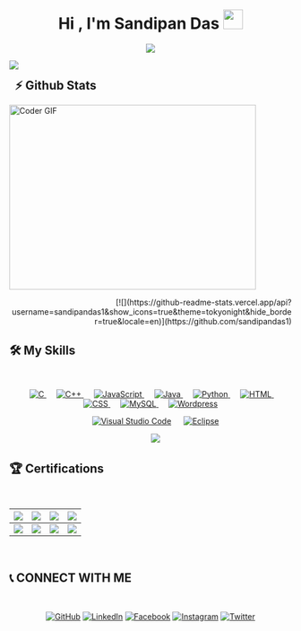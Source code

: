<h1 align="center">Hi , I'm Sandipan Das  <img src="https://media.giphy.com/media/hvRJCLFzcasrR4ia7z/giphy.gif" width="35"></h1>

<p align="center">
  <a href="https://github.com/DenverCoder1/readme-typing-svg"><img src="https://readme-typing-svg.herokuapp.com?lines=WEB%20DEVELOPER%20|%20SOFTWARE%20DEVELOPER%20;BLOGGER;Always%20learning%20new%20things&center=true&width=500&height=50"></a>
</p>

<!--
**sandipandas1/sandipandas1** is a ✨ _special_ ✨ repository because its `README.md` (this file) appears on your GitHub profile.

Here are some ideas to get you started:

- 🔭 I’m currently working on ...
- 🌱 I’m currently learning ...
- 👯 I’m looking to collaborate on ...
- 🤔 I’m looking for help with ...
- 💬 Ask me about ...
- 📫 How to reach me: ...
- 😄 Pronouns: ...
- ⚡ Fun fact: ...
-->

![](https://github.com/halfrost/halfrost/blob/master/icons/header_.png)

<div align="left">
<h2 align="left" style="margin: 5px 10px;">⚡ Github Stats</h2> 

<a href="#"><img src="https://media.giphy.com/media/SWoSkN6DxTszqIKEqv/giphy.gif" alt="Coder GIF" width="440" height="330"></a>
<p align="right">[![](https://github-readme-stats.vercel.app/api?username=sandipandas1&show_icons=true&theme=tokyonight&hide_border=true&locale=en)](https://github.com/sandipandas1)</p>
</div>
	
<h2> 🛠️ My Skills </h2>
<Br>
	
<p align="center"> 
  &emsp; 
  <a href="#" target="_blank"> 
    <img alt="C" src="https://img.shields.io/badge/C%20-%232370ED.svg?style=plastic&logo=c&logoColor=white">
  </a> 
  &emsp;
  <a href="#" target="_blank"> 
    <img alt="C++" src="https://img.shields.io/badge/C++%20-%2300599C.svg?style=plastic&logo=c%2B%2B&logoColor=white">
  </a> 
  &emsp;
  <a href="#" target="_blank"> 
     <img alt="JavaScript" src="https://img.shields.io/badge/JavaScript%20-%23F7DF1E.svg?style=plastic&logo=javascript&logoColor=black">
   </a>
  &emsp;
  <a href="#" target="_blank"> 
    <img alt="Java" src="https://img.shields.io/badge/Java-%23007396.svg?style=plastic&logo=java&logoColor=white">
  </a>
  &emsp;
   <a href="#" target="_blank">
    <img alt="Python" src="https://img.shields.io/badge/Python%20-%2314354C.svg?style=plastic&logo=python&logoColor=white">
  </a>
  &emsp; 
  <a href="#" target="_blank"> 
   <img alt="HTML" src="https://img.shields.io/badge/HTML5%20-%23E34F26.svg?style=plastic&logo=html5&logoColor=white">
  </a>   
  &emsp;
  <a href="#" target="_blank">
    <img alt="CSS" src="https://img.shields.io/badge/CSS%20-%231572B6.svg?style=plastic&logo=css3&logoColor=white">
  </a> 
   &emsp;
  <a href="#" target="_blank">
    <img alt="MySQL" src="https://img.shields.io/badge/MySQL%20-orange.svg?style=plastic&logo=MySQL&logoColor=white">
  </a> 
   &emsp;
  <a href="#" target="_blank">
    <img alt="Wordpress" src="https://img.shields.io/badge/Wordpress%20-%232370ED.svg?style=plastic&logo=Wordpress&logoColor=white">
  </a>
</p>
<p align="center">
  &emsp;
    <a href="#"><img alt="Visual Studio Code" src="https://img.shields.io/badge/Visual%20Studio%20Code-0078d7.svg?style=plastic&logo=visual-studio-code&logoColor=white"></a>
  &emsp;
    <a href="#"><img alt="Eclipse" src="https://img.shields.io/badge/eclipse%20ide-%232C2255.svg?&style=plastic&logo=eclipse%20ide&logoColor=white" /></a>
</p>
<p align="center">
  &emsp;
    <a href="#"><img src="https://img.shields.io/badge/Windows-0078D6?style=plastic&logo=windows&logoColor=white"></a>
</p>

  
<h2> 🏆 Certifications </h2>
<Br>
  
|![](https://img.shields.io/badge/Web%20Development-red?style=for-the-badge)|![](https://img.shields.io/badge/Introduction%20to%20R%20-blue?style=for-the-badge)|![](https://img.shields.io/badge/Introduction%20to%20Deep%20Learning-green?style=for-the-badge)|![](https://img.shields.io/badge/AWS%20for%20Beginners%20-purple?style=for-the-badge)|
|---|---|---|---|
|![](https://img.shields.io/badge/Digital%20Skills%20User%20Experience%20-orange?style=for-the-badge)|![](https://img.shields.io/badge/Fundamentals%20Of%20Digital%20Marketing-purple?style=for-the-badge)|![](https://img.shields.io/badge/Data%20Analytics%20-red?style=for-the-badge)|![](https://img.shields.io/badge/Career%20Edge%20Young%20Professional%20-yellow?style=for-the-badge)|

<Br>
	
<h2>  📞 CONNECT WITH ME </h2>
 <Br>
 <p align="center">
	<a href="https://github.com/sandipandas1"><img src="https://img.shields.io/badge/github-%23181717.svg?style=plastic&logo=github&logoColor=white" alt="GitHub"/></a>
	<a href="https://www.linkedin.com/in/sandipan-das-0693841b4"><img src="https://img.shields.io/badge/linkedin-%230A66C2.svg?style=plastic&logo=linkedin&logoColor=white" alt="LinkedIn"/></a>
	<a href="https://www.facebook.com/sandipan.das.7777019"><img src="https://img.shields.io/badge/facebook-%231877F2.svg?style=plastic&logo=facebook&logoColor=white" alt="Facebook"/></a>
	<a href="https://www.instagram.com/iamsandipandas/"><img src="https://img.shields.io/badge/instagram-%23E4405F.svg?style=plastic&logo=instagram&logoColor=white" alt="Instagram"/></a>
	 <a href="https://mobile.twitter.com/sipu_sandipan"><img src="https://img.shields.io/badge/twitter-%230A66C2.svg?style=plastic&logo=twitter&logoColor=white" alt="Twitter"/></a>
</P>

